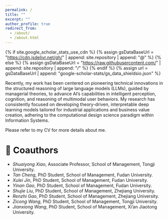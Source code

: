 ```yaml
---
permalink: /
title: ""
excerpt: ""
author_profile: true
redirect_from: 
  - /about/
  - /about.html
---
```


{% if site.google_scholar_stats_use_cdn %}
{% assign gsDataBaseUrl = "https://cdn.jsdelivr.net/gh/" | append: site.repository | append: "@" %}
{% else %}
{% assign gsDataBaseUrl = "https://raw.githubusercontent.com/" | append: site.repository | append: "/" %}
{% endif %}
{% assign url = gsDataBaseUrl | append: "google-scholar-stats/gs_data_shieldsio.json" %}

<span class='anchor' id='about-me'></span>

Recently, my work has been centered on pioneering technical innovations in the structured reasoning of large language models (LLMs), guided by managerial theories, to advance AI’s capabilities in intelligent perception, cognition, and reasoning of multimodal user behaviors. My research has consistently focused on developing theory-driven, interpretable deep learning models tailored for industrial applications and business value creation, adhering to the computational design science paradigm within Information Systems.

Please refer to my CV for more details about me.


# 💬 Coauthors
- *Shuaiyong Xiao*, Associate Professor, School of Management, Tongji University.
- *Tan Cheng*, PhD Student, School of Management, Fudan University.
- *Xulei Jin*, PhD Student, School of Management, Fudan University.
- *Yinan Gao*, PhD Student, School of Management, Fudan University.
- *Shujie Liu*, PhD Student, School of Management, Zhejiang University.
- *Renzhi Gao*, PhD Student, School of Management, Zhejiang University.
- *Zicong Wang*, PhD Student, School of Management, Tongji University.
- *Jianxiong Wang*, PhD Student, School of Management, Xi’an Jiaotong University.

